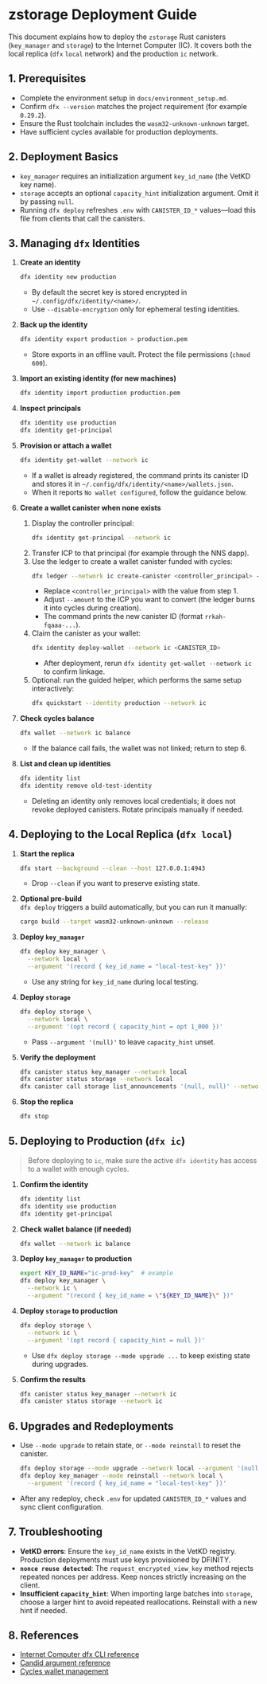 # zstorage Deployment Guide

This document explains how to deploy the `zstorage` Rust canisters (`key_manager` and `storage`) to the Internet Computer (IC). It covers both the local replica (`dfx` `local` network) and the production `ic` network.

## 1. Prerequisites

- Complete the environment setup in `docs/environment_setup.md`.
- Confirm `dfx --version` matches the project requirement (for example `0.29.2`).
- Ensure the Rust toolchain includes the `wasm32-unknown-unknown` target.
- Have sufficient cycles available for production deployments.

## 2. Deployment Basics

- `key_manager` requires an initialization argument `key_id_name` (the VetKD key name).
- `storage` accepts an optional `capacity_hint` initialization argument. Omit it by passing `null`.
- Running `dfx deploy` refreshes `.env` with `CANISTER_ID_*` values—load this file from clients that call the canisters.

## 3. Managing `dfx` Identities

1. **Create an identity**

   ```bash
   dfx identity new production
   ```

   - By default the secret key is stored encrypted in `~/.config/dfx/identity/<name>/`.
   - Use `--disable-encryption` only for ephemeral testing identities.

2. **Back up the identity**

   ```bash
   dfx identity export production > production.pem
   ```

   - Store exports in an offline vault. Protect the file permissions (`chmod 600`).

3. **Import an existing identity (for new machines)**

   ```bash
   dfx identity import production production.pem
   ```

4. **Inspect principals**

   ```bash
   dfx identity use production
   dfx identity get-principal
   ```

5. **Provision or attach a wallet**

   ```bash
   dfx identity get-wallet --network ic
   ```

   - If a wallet is already registered, the command prints its canister ID and stores it in `~/.config/dfx/identity/<name>/wallets.json`.
   - When it reports `No wallet configured`, follow the guidance below.

6. **Create a wallet canister when none exists**

   1. Display the controller principal:
      ```bash
      dfx identity get-principal --network ic
      ```
   2. Transfer ICP to that principal (for example through the NNS dapp).
   3. Use the ledger to create a wallet canister funded with cycles:
      ```bash
      dfx ledger --network ic create-canister <controller_principal> --amount 0.5
      ```
      - Replace `<controller_principal>` with the value from step 1.
      - Adjust `--amount` to the ICP you want to convert (the ledger burns it into cycles during creation).
      - The command prints the new canister ID (format `rrkah-fqaaa-...`).
   4. Claim the canister as your wallet:
      ```bash
      dfx identity deploy-wallet --network ic <CANISTER_ID>
      ```
      - After deployment, rerun `dfx identity get-wallet --network ic` to confirm linkage.
   5. Optional: run the guided helper, which performs the same setup interactively:
      ```bash
      dfx quickstart --identity production --network ic
      ```

7. **Check cycles balance**

   ```bash
   dfx wallet --network ic balance
   ```

   - If the balance call fails, the wallet was not linked; return to step 6.

8. **List and clean up identities**
   ```bash
   dfx identity list
   dfx identity remove old-test-identity
   ```
   - Deleting an identity only removes local credentials; it does not revoke deployed canisters. Rotate principals manually if needed.

## 4. Deploying to the Local Replica (`dfx local`)

1. **Start the replica**

   ```bash
   dfx start --background --clean --host 127.0.0.1:4943
   ```

   - Drop `--clean` if you want to preserve existing state.

2. **Optional pre-build**  
   `dfx deploy` triggers a build automatically, but you can run it manually:

   ```bash
   cargo build --target wasm32-unknown-unknown --release
   ```

3. **Deploy `key_manager`**

   ```bash
   dfx deploy key_manager \
     --network local \
     --argument '(record { key_id_name = "local-test-key" })'
   ```

   - Use any string for `key_id_name` during local testing.

4. **Deploy `storage`**

   ```bash
   dfx deploy storage \
     --network local \
     --argument '(opt record { capacity_hint = opt 1_000 })'
   ```

   - Pass `--argument '(null)'` to leave `capacity_hint` unset.

5. **Verify the deployment**

   ```bash
   dfx canister status key_manager --network local
   dfx canister status storage --network local
   dfx canister call storage list_announcements '(null, null)' --network local
   ```

6. **Stop the replica**
   ```bash
   dfx stop
   ```

## 5. Deploying to Production (`dfx ic`)

> Before deploying to `ic`, make sure the active `dfx identity` has access to a wallet with enough cycles.

1. **Confirm the identity**

   ```bash
   dfx identity list
   dfx identity use production
   dfx identity get-principal
   ```

2. **Check wallet balance (if needed)**

   ```bash
   dfx wallet --network ic balance
   ```

3. **Deploy `key_manager` to production**

   ```bash
   export KEY_ID_NAME="ic-prod-key"  # example
   dfx deploy key_manager \
     --network ic \
     --argument "(record { key_id_name = \"${KEY_ID_NAME}\" })"
   ```

4. **Deploy `storage` to production**

   ```bash
   dfx deploy storage \
     --network ic \
     --argument '(opt record { capacity_hint = null })'
   ```

   - Use `dfx deploy storage --mode upgrade ...` to keep existing state during upgrades.

5. **Confirm the results**
   ```bash
   dfx canister status key_manager --network ic
   dfx canister status storage --network ic
   ```

## 6. Upgrades and Redeployments

- Use `--mode upgrade` to retain state, or `--mode reinstall` to reset the canister.
  ```bash
  dfx deploy storage --mode upgrade --network local --argument '(null)'
  dfx deploy key_manager --mode reinstall --network local \
    --argument '(record { key_id_name = "local-test-key" })'
  ```
- After any redeploy, check `.env` for updated `CANISTER_ID_*` values and sync client configuration.

## 7. Troubleshooting

- **VetKD errors**: Ensure the `key_id_name` exists in the VetKD registry. Production deployments must use keys provisioned by DFINITY.
- **`nonce reuse detected`**: The `request_encrypted_view_key` method rejects repeated nonces per address. Keep nonces strictly increasing on the client.
- **Insufficient `capacity_hint`**: When importing large batches into `storage`, choose a larger hint to avoid repeated reallocations. Reinstall with a new hint if needed.

## 8. References

- [Internet Computer dfx CLI reference](https://internetcomputer.org/docs/current/references/cli-reference/dfx-parent)
- [Candid argument reference](https://internetcomputer.org/docs/current/references/candid-ref)
- [Cycles wallet management](https://internetcomputer.org/docs/building-apps/canister-management/cycles-wallet)
